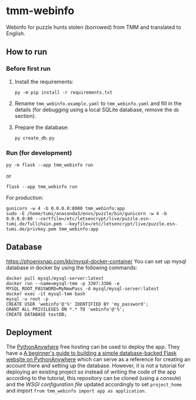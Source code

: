 # tmm-webinfo

Webinfo for puzzle hunts stolen (borrowed) from TMM and translated to English.

## How to run

### Before first run

1. Install the requirements:
   ```shell
   py -m pip install -r requirements.txt
   ```
2. Rename `tmm_webinfo.example.yaml` to `tmm_webinfo.yaml` and fill in the details (for debugging using a local SQLite database, remove
   the `db` section).

3. Prepare the database:
    ```shell
    py create_db.py
    ```

### Run (for development)

```shell
py -m flask --app tmm_webinfo run 
```
or
```shell
flask --app tmm_webinfo run
```

For production:
```shell
gunicorn -w 4 -b 0.0.0.0:8080 tmm_webinfo:app
sudo -E /home/tumi/anaconda3/envs/puzzle/bin/gunicorn -w 4 -b 0.0.0.0:80 --certfile=/etc/letsencrypt/live/puzzle.esn-tumi.de/fullchain.pem --keyfile=/etc/letsencrypt/live/puzzle.esn-tumi.de/privkey.pem tmm_webinfo:app
```

## Database
https://phoenixnap.com/kb/mysql-docker-container
You can set up mysql database in docker by using the following commands:
```shell
docker pull mysql/mysql-server:latest
docker run --name=mysql-tmm -p 3307:3306 -e MYSQL_ROOT_PASSWORD=MyNewPass -d mysql/mysql-server:latest
docker exec -it mysql-tmm bash
mysql -u root -p
CREATE USER 'webinfo'@'%' IDENTIFIED BY 'my_password';
GRANT ALL PRIVILEGES ON *.* TO 'webinfo'@'%';
CREATE DATABASE testDB;
```

## Deployment

The [PythonAnywhere](https://eu.pythonanywhere.com/) free hosting can be used to deploy the app. They have a [A beginner's guide to building a simple database-backed Flask website on PythonAnywhere](https://blog.pythonanywhere.com/121/) which can serve as a reference for creating an account there and setting up the database. However, it is not a tutorial for deploying an existing project so instead of writing the code of the app according to the tutorial, this repository can be cloned (using a console) and the *WSGI configuration file* updated accordingly to set `project_home` and import `from tmm_webinfo import app as application`.
